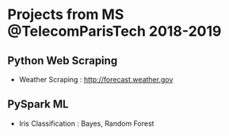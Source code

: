 # Projects from MS @TelecomParisTech 2018-2019

## Python Web Scraping
- Weather Scraping : http://forecast.weather.gov

## PySpark ML 
- Iris Classification : Bayes, Random Forest 


